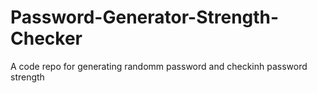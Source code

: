 # Password-Generator-Strength-Checker
A code repo for generating randomm password and checkinh password strength
